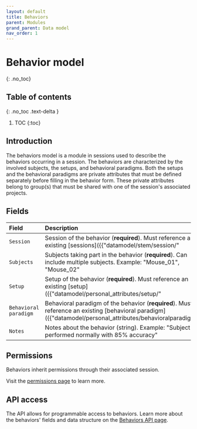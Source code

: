 ```yaml
---
layout: default
title: Behaviors
parent: Modules
grand_parent: Data model
nav_order: 1
---
```


# Behavior model
{: .no_toc}

## Table of contents
{: .no_toc .text-delta }

1. TOC
{:toc}

## Introduction

The behaviors model is a module in sessions used to describe the behaviors occurring in a session. The behaviors are characterized by the involved subjects, the setups, and behavioral paradigms. Both the setups and the behavioral paradigms are private attributes that must be defined separately before filling in the behavior form. These private attributes belong to group(s) that must be shared with one of the session's associated projects.

## Fields

| Field | Description |
|:------|:------------|
| `Session` | Session of the behavior (**required**). Must reference an existing [sessions]({{"datamodel/stem/session/"|absolute_url}}). Example: "Training session #5" |
| `Subjects` | Subjects taking part in the behavior (**required**). Can include multiple subjects. Example: "Mouse_01", "Mouse_02" |
| `Setup` | Setup of the behavior (**required**). Must reference an existing [setup]({{"datamodel/personal_attributes/setup/"|absolute_url}}). Example: "Linear track A" |
| `Behavioral paradigm` | Behavioral paradigm of the behavior (**required**). Must reference an existing [behavioral paradigm]({{"datamodel/personal_attributes/behavioralparadigm/"|absolute_url}}). Example: "Spatial alternation task" |
| `Notes` | Notes about the behavior (string). Example: "Subject performed normally with 85% accuracy" |

## Permissions

Behaviors inherit permissions through their associated session.

Visit the [permissions page]({{"datamodel/permissions/"|absolute_url}}) to learn more. 

## API access

The API allows for programmable access to behaviors. Learn more about the behaviors' fields and data structure on the [Behaviors API page]({{"api/modules/behavior/"|absolute_url}}).
